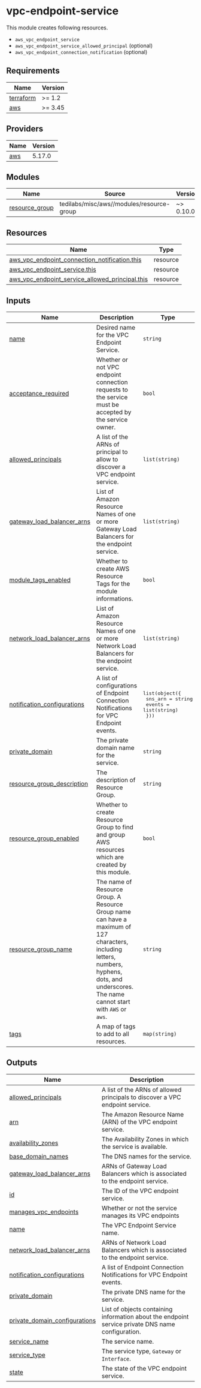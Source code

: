# vpc-endpoint-service

This module creates following resources.

- `aws_vpc_endpoint_service`
- `aws_vpc_endpoint_service_allowed_principal` (optional)
- `aws_vpc_endpoint_connection_notification` (optional)

<!-- BEGINNING OF PRE-COMMIT-TERRAFORM DOCS HOOK -->
## Requirements

| Name | Version |
|------|---------|
| <a name="requirement_terraform"></a> [terraform](#requirement\_terraform) | >= 1.2 |
| <a name="requirement_aws"></a> [aws](#requirement\_aws) | >= 3.45 |

## Providers

| Name | Version |
|------|---------|
| <a name="provider_aws"></a> [aws](#provider\_aws) | 5.17.0 |

## Modules

| Name | Source | Version |
|------|--------|---------|
| <a name="module_resource_group"></a> [resource\_group](#module\_resource\_group) | tedilabs/misc/aws//modules/resource-group | ~> 0.10.0 |

## Resources

| Name | Type |
|------|------|
| [aws_vpc_endpoint_connection_notification.this](https://registry.terraform.io/providers/hashicorp/aws/latest/docs/resources/vpc_endpoint_connection_notification) | resource |
| [aws_vpc_endpoint_service.this](https://registry.terraform.io/providers/hashicorp/aws/latest/docs/resources/vpc_endpoint_service) | resource |
| [aws_vpc_endpoint_service_allowed_principal.this](https://registry.terraform.io/providers/hashicorp/aws/latest/docs/resources/vpc_endpoint_service_allowed_principal) | resource |

## Inputs

| Name | Description | Type | Default | Required |
|------|-------------|------|---------|:--------:|
| <a name="input_name"></a> [name](#input\_name) | Desired name for the VPC Endpoint Service. | `string` | n/a | yes |
| <a name="input_acceptance_required"></a> [acceptance\_required](#input\_acceptance\_required) | Whether or not VPC endpoint connection requests to the service must be accepted by the service owner. | `bool` | `false` | no |
| <a name="input_allowed_principals"></a> [allowed\_principals](#input\_allowed\_principals) | A list of the ARNs of principal to allow to discover a VPC endpoint service. | `list(string)` | `[]` | no |
| <a name="input_gateway_load_balancer_arns"></a> [gateway\_load\_balancer\_arns](#input\_gateway\_load\_balancer\_arns) | List of Amazon Resource Names of one or more Gateway Load Balancers for the endpoint service. | `list(string)` | `null` | no |
| <a name="input_module_tags_enabled"></a> [module\_tags\_enabled](#input\_module\_tags\_enabled) | Whether to create AWS Resource Tags for the module informations. | `bool` | `true` | no |
| <a name="input_network_load_balancer_arns"></a> [network\_load\_balancer\_arns](#input\_network\_load\_balancer\_arns) | List of Amazon Resource Names of one or more Network Load Balancers for the endpoint service. | `list(string)` | `null` | no |
| <a name="input_notification_configurations"></a> [notification\_configurations](#input\_notification\_configurations) | A list of configurations of Endpoint Connection Notifications for VPC Endpoint events. | <pre>list(object({<br>    sns_arn = string<br>    events  = list(string)<br>  }))</pre> | `[]` | no |
| <a name="input_private_domain"></a> [private\_domain](#input\_private\_domain) | The private domain name for the service. | `string` | `null` | no |
| <a name="input_resource_group_description"></a> [resource\_group\_description](#input\_resource\_group\_description) | The description of Resource Group. | `string` | `"Managed by Terraform."` | no |
| <a name="input_resource_group_enabled"></a> [resource\_group\_enabled](#input\_resource\_group\_enabled) | Whether to create Resource Group to find and group AWS resources which are created by this module. | `bool` | `true` | no |
| <a name="input_resource_group_name"></a> [resource\_group\_name](#input\_resource\_group\_name) | The name of Resource Group. A Resource Group name can have a maximum of 127 characters, including letters, numbers, hyphens, dots, and underscores. The name cannot start with `AWS` or `aws`. | `string` | `""` | no |
| <a name="input_tags"></a> [tags](#input\_tags) | A map of tags to add to all resources. | `map(string)` | `{}` | no |

## Outputs

| Name | Description |
|------|-------------|
| <a name="output_allowed_principals"></a> [allowed\_principals](#output\_allowed\_principals) | A list of the ARNs of allowed principals to discover a VPC endpoint service. |
| <a name="output_arn"></a> [arn](#output\_arn) | The Amazon Resource Name (ARN) of the VPC endpoint service. |
| <a name="output_availability_zones"></a> [availability\_zones](#output\_availability\_zones) | The Availability Zones in which the service is available. |
| <a name="output_base_domain_names"></a> [base\_domain\_names](#output\_base\_domain\_names) | The DNS names for the service. |
| <a name="output_gateway_load_balancer_arns"></a> [gateway\_load\_balancer\_arns](#output\_gateway\_load\_balancer\_arns) | ARNs of Gateway Load Balancers which is associated to the endpoint service. |
| <a name="output_id"></a> [id](#output\_id) | The ID of the VPC endpoint service. |
| <a name="output_manages_vpc_endpoints"></a> [manages\_vpc\_endpoints](#output\_manages\_vpc\_endpoints) | Whether or not the service manages its VPC endpoints |
| <a name="output_name"></a> [name](#output\_name) | The VPC Endpoint Service name. |
| <a name="output_network_load_balancer_arns"></a> [network\_load\_balancer\_arns](#output\_network\_load\_balancer\_arns) | ARNs of Network Load Balancers which is associated to the endpoint service. |
| <a name="output_notification_configurations"></a> [notification\_configurations](#output\_notification\_configurations) | A list of Endpoint Connection Notifications for VPC Endpoint events. |
| <a name="output_private_domain"></a> [private\_domain](#output\_private\_domain) | The private DNS name for the service. |
| <a name="output_private_domain_configurations"></a> [private\_domain\_configurations](#output\_private\_domain\_configurations) | List of objects containing information about the endpoint service private DNS name configuration. |
| <a name="output_service_name"></a> [service\_name](#output\_service\_name) | The service name. |
| <a name="output_service_type"></a> [service\_type](#output\_service\_type) | The service type, `Gateway` or `Interface`. |
| <a name="output_state"></a> [state](#output\_state) | The state of the VPC endpoint service. |
<!-- END OF PRE-COMMIT-TERRAFORM DOCS HOOK -->
